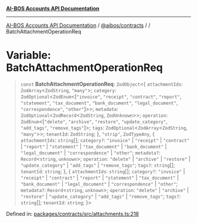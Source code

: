 [**AI-BOS Accounts API Documentation**](../../../README.md)

***

[AI-BOS Accounts API Documentation](../../../README.md) / [@aibos/contracts](../README.md) / [](../README.md) / BatchAttachmentOperationReq

# Variable: BatchAttachmentOperationReq

> `const` **BatchAttachmentOperationReq**: `ZodObject`\<\{ `attachmentIds`: `ZodArray`\<`ZodString`, `"many"`\>; `category`: `ZodOptional`\<`ZodEnum`\<\[`"invoice"`, `"receipt"`, `"contract"`, `"report"`, `"statement"`, `"tax_document"`, `"bank_document"`, `"legal_document"`, `"correspondence"`, `"other"`\]\>\>; `metadata`: `ZodOptional`\<`ZodRecord`\<`ZodString`, `ZodUnknown`\>\>; `operation`: `ZodEnum`\<\[`"delete"`, `"archive"`, `"restore"`, `"update_category"`, `"add_tags"`, `"remove_tags"`\]\>; `tags`: `ZodOptional`\<`ZodArray`\<`ZodString`, `"many"`\>\>; `tenantId`: `ZodString`; \}, `"strip"`, `ZodTypeAny`, \{ `attachmentIds`: `string`[]; `category?`: `"invoice"` \| `"receipt"` \| `"contract"` \| `"report"` \| `"statement"` \| `"tax_document"` \| `"bank_document"` \| `"legal_document"` \| `"correspondence"` \| `"other"`; `metadata?`: `Record`\<`string`, `unknown`\>; `operation`: `"delete"` \| `"archive"` \| `"restore"` \| `"update_category"` \| `"add_tags"` \| `"remove_tags"`; `tags?`: `string`[]; `tenantId`: `string`; \}, \{ `attachmentIds`: `string`[]; `category?`: `"invoice"` \| `"receipt"` \| `"contract"` \| `"report"` \| `"statement"` \| `"tax_document"` \| `"bank_document"` \| `"legal_document"` \| `"correspondence"` \| `"other"`; `metadata?`: `Record`\<`string`, `unknown`\>; `operation`: `"delete"` \| `"archive"` \| `"restore"` \| `"update_category"` \| `"add_tags"` \| `"remove_tags"`; `tags?`: `string`[]; `tenantId`: `string`; \}\>

Defined in: [packages/contracts/src/attachments.ts:218](https://github.com/pohlai88/accounts/blob/48103fb36d28b2b9bfb33472b6de2f719773cde9/packages/contracts/src/attachments.ts#L218)
